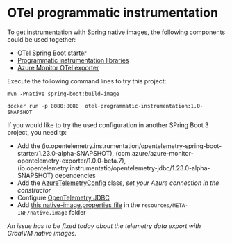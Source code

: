# OTel programmatic instrumentation

To get instrumentation with Spring native images, the following components could be used together:
* [OTel Spring Boot starter](https://github.com/open-telemetry/opentelemetry-java-instrumentation/blob/main/instrumentation/spring/starters/spring-boot-starter/README.md)
* [Programmatic instrumentation libraries](https://github.com/open-telemetry/opentelemetry-java-instrumentation/blob/main/docs/supported-libraries.md#libraries--frameworks)
* [Azure Monitor OTel exporter](https://github.com/Azure/azure-sdk-for-java/tree/main/sdk/monitor/azure-monitor-opentelemetry-exporter)

Execute the following command lines to try this project:

`mvn -Pnative spring-boot:build-image`

`docker run -p 8080:8080  otel-programmatic-instrumentation:1.0-SNAPSHOT`

If you would like to try the used configuration in another SPring Boot 3 project, you need tp:
* Add the (io.opentelemetry.instrumentation/opentelemetry-spring-boot-starter/1.23.0-alpha-SNAPSHOT), (com.azure/azure-monitor-opentelemetry-exporter/1.0.0-beta.7), (io.opentelemetry.instrumentatio/opentelemetry-jdbc/1.23.0-alpha-SNAPSHOT) dependencies
* Add the [AzureTelemetryConfig](./src/main/java/org/example/AzureTelemetryConfig.java) class, _set your Azure connection in the constructor_
* Configure [OpenTelemetry JDBC](https://github.com/open-telemetry/opentelemetry-java-instrumentation/tree/main/instrumentation/jdbc/library)
* Add [this native-image.properties file](./src/main/resources/META-INF/native-image/native-image.properties) in the `resources/META-INF/native.image` folder

_An issue has to be fixed today about the telemetry data export with GraalVM native images._
